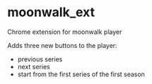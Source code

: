 # moonwalk_ext
Chrome extension for moonwalk player

Adds three new buttons to the player:
 - previous series
 - next series
 - start from the first series of the first season
